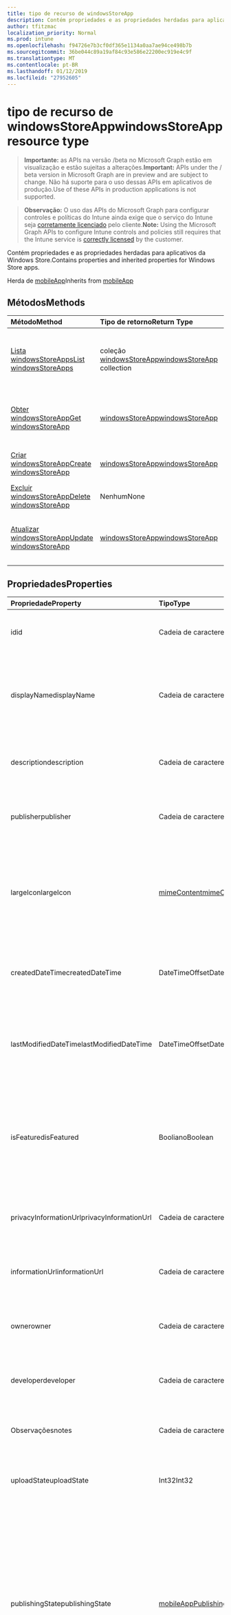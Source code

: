 ```yaml
---
title: tipo de recurso de windowsStoreApp
description: Contém propriedades e as propriedades herdadas para aplicativos da Windows Store.
author: tfitzmac
localization_priority: Normal
ms.prod: intune
ms.openlocfilehash: f94726e7b3cf0df365e1134a0aa7ae94ce498b7b
ms.sourcegitcommit: 36be044c89a19af84c93e586e22200ec919e4c9f
ms.translationtype: MT
ms.contentlocale: pt-BR
ms.lasthandoff: 01/12/2019
ms.locfileid: "27952605"
---
```

# <a name="windowsstoreapp-resource-type"></a><span data-ttu-id="90dd0-103">tipo de recurso de windowsStoreApp</span><span class="sxs-lookup"><span data-stu-id="90dd0-103">windowsStoreApp resource type</span></span>

> <span data-ttu-id="90dd0-104">**Importante:** as APIs na versão /beta no Microsoft Graph estão em visualização e estão sujeitas a alterações.</span><span class="sxs-lookup"><span data-stu-id="90dd0-104">**Important:** APIs under the / beta version in Microsoft Graph are in preview and are subject to change.</span></span> <span data-ttu-id="90dd0-105">Não há suporte para o uso dessas APIs em aplicativos de produção.</span><span class="sxs-lookup"><span data-stu-id="90dd0-105">Use of these APIs in production applications is not supported.</span></span>

> <span data-ttu-id="90dd0-106">**Observação:** O uso das APIs do Microsoft Graph para configurar controles e políticas do Intune ainda exige que o serviço do Intune seja [corretamente licenciado](https://go.microsoft.com/fwlink/?linkid=839381) pelo cliente.</span><span class="sxs-lookup"><span data-stu-id="90dd0-106">**Note:** Using the Microsoft Graph APIs to configure Intune controls and policies still requires that the Intune service is [correctly licensed](https://go.microsoft.com/fwlink/?linkid=839381) by the customer.</span></span>

<span data-ttu-id="90dd0-107">Contém propriedades e as propriedades herdadas para aplicativos da Windows Store.</span><span class="sxs-lookup"><span data-stu-id="90dd0-107">Contains properties and inherited properties for Windows Store apps.</span></span>

<span data-ttu-id="90dd0-108">Herda de [mobileApp](../resources/intune-apps-mobileapp.md)</span><span class="sxs-lookup"><span data-stu-id="90dd0-108">Inherits from [mobileApp](../resources/intune-apps-mobileapp.md)</span></span>

## <a name="methods"></a><span data-ttu-id="90dd0-109">Métodos</span><span class="sxs-lookup"><span data-stu-id="90dd0-109">Methods</span></span>
|<span data-ttu-id="90dd0-110">Método</span><span class="sxs-lookup"><span data-stu-id="90dd0-110">Method</span></span>|<span data-ttu-id="90dd0-111">Tipo de retorno</span><span class="sxs-lookup"><span data-stu-id="90dd0-111">Return Type</span></span>|<span data-ttu-id="90dd0-112">Descrição</span><span class="sxs-lookup"><span data-stu-id="90dd0-112">Description</span></span>|
|:---|:---|:---|
|[<span data-ttu-id="90dd0-113">Lista windowsStoreApps</span><span class="sxs-lookup"><span data-stu-id="90dd0-113">List windowsStoreApps</span></span>](../api/intune-apps-windowsstoreapp-list.md)|<span data-ttu-id="90dd0-114">coleção [windowsStoreApp](../resources/intune-apps-windowsstoreapp.md)</span><span class="sxs-lookup"><span data-stu-id="90dd0-114">[windowsStoreApp](../resources/intune-apps-windowsstoreapp.md) collection</span></span>|<span data-ttu-id="90dd0-115">Lista as propriedades e os relacionamentos dos objetos [windowsStoreApp](../resources/intune-apps-windowsstoreapp.md) .</span><span class="sxs-lookup"><span data-stu-id="90dd0-115">List properties and relationships of the [windowsStoreApp](../resources/intune-apps-windowsstoreapp.md) objects.</span></span>|
|[<span data-ttu-id="90dd0-116">Obter windowsStoreApp</span><span class="sxs-lookup"><span data-stu-id="90dd0-116">Get windowsStoreApp</span></span>](../api/intune-apps-windowsstoreapp-get.md)|[<span data-ttu-id="90dd0-117">windowsStoreApp</span><span class="sxs-lookup"><span data-stu-id="90dd0-117">windowsStoreApp</span></span>](../resources/intune-apps-windowsstoreapp.md)|<span data-ttu-id="90dd0-118">Leia as propriedades e os relacionamentos do objeto [windowsStoreApp](../resources/intune-apps-windowsstoreapp.md) .</span><span class="sxs-lookup"><span data-stu-id="90dd0-118">Read properties and relationships of the [windowsStoreApp](../resources/intune-apps-windowsstoreapp.md) object.</span></span>|
|[<span data-ttu-id="90dd0-119">Criar windowsStoreApp</span><span class="sxs-lookup"><span data-stu-id="90dd0-119">Create windowsStoreApp</span></span>](../api/intune-apps-windowsstoreapp-create.md)|[<span data-ttu-id="90dd0-120">windowsStoreApp</span><span class="sxs-lookup"><span data-stu-id="90dd0-120">windowsStoreApp</span></span>](../resources/intune-apps-windowsstoreapp.md)|<span data-ttu-id="90dd0-121">Crie um novo objeto de [windowsStoreApp](../resources/intune-apps-windowsstoreapp.md) .</span><span class="sxs-lookup"><span data-stu-id="90dd0-121">Create a new [windowsStoreApp](../resources/intune-apps-windowsstoreapp.md) object.</span></span>|
|[<span data-ttu-id="90dd0-122">Excluir windowsStoreApp</span><span class="sxs-lookup"><span data-stu-id="90dd0-122">Delete windowsStoreApp</span></span>](../api/intune-apps-windowsstoreapp-delete.md)|<span data-ttu-id="90dd0-123">Nenhum</span><span class="sxs-lookup"><span data-stu-id="90dd0-123">None</span></span>|<span data-ttu-id="90dd0-124">Exclui um [windowsStoreApp](../resources/intune-apps-windowsstoreapp.md).</span><span class="sxs-lookup"><span data-stu-id="90dd0-124">Deletes a [windowsStoreApp](../resources/intune-apps-windowsstoreapp.md).</span></span>|
|[<span data-ttu-id="90dd0-125">Atualizar windowsStoreApp</span><span class="sxs-lookup"><span data-stu-id="90dd0-125">Update windowsStoreApp</span></span>](../api/intune-apps-windowsstoreapp-update.md)|[<span data-ttu-id="90dd0-126">windowsStoreApp</span><span class="sxs-lookup"><span data-stu-id="90dd0-126">windowsStoreApp</span></span>](../resources/intune-apps-windowsstoreapp.md)|<span data-ttu-id="90dd0-127">Atualize as propriedades de um objeto [windowsStoreApp](../resources/intune-apps-windowsstoreapp.md) .</span><span class="sxs-lookup"><span data-stu-id="90dd0-127">Update the properties of a [windowsStoreApp](../resources/intune-apps-windowsstoreapp.md) object.</span></span>|

## <a name="properties"></a><span data-ttu-id="90dd0-128">Propriedades</span><span class="sxs-lookup"><span data-stu-id="90dd0-128">Properties</span></span>
|<span data-ttu-id="90dd0-129">Propriedade</span><span class="sxs-lookup"><span data-stu-id="90dd0-129">Property</span></span>|<span data-ttu-id="90dd0-130">Tipo</span><span class="sxs-lookup"><span data-stu-id="90dd0-130">Type</span></span>|<span data-ttu-id="90dd0-131">Descrição</span><span class="sxs-lookup"><span data-stu-id="90dd0-131">Description</span></span>|
|:---|:---|:---|
|<span data-ttu-id="90dd0-132">id</span><span class="sxs-lookup"><span data-stu-id="90dd0-132">id</span></span>|<span data-ttu-id="90dd0-133">Cadeia de caracteres</span><span class="sxs-lookup"><span data-stu-id="90dd0-133">String</span></span>|<span data-ttu-id="90dd0-134">Chave da entidade.</span><span class="sxs-lookup"><span data-stu-id="90dd0-134">Key of the entity.</span></span> <span data-ttu-id="90dd0-135">Herdado de [mobileApp](../resources/intune-apps-mobileapp.md)</span><span class="sxs-lookup"><span data-stu-id="90dd0-135">Inherited from [mobileApp](../resources/intune-apps-mobileapp.md)</span></span>|
|<span data-ttu-id="90dd0-136">displayName</span><span class="sxs-lookup"><span data-stu-id="90dd0-136">displayName</span></span>|<span data-ttu-id="90dd0-137">Cadeia de caracteres</span><span class="sxs-lookup"><span data-stu-id="90dd0-137">String</span></span>|<span data-ttu-id="90dd0-138">O título do aplicativo importado ou definido pelo administrador.</span><span class="sxs-lookup"><span data-stu-id="90dd0-138">The admin provided or imported title of the app.</span></span> <span data-ttu-id="90dd0-139">Herdado de [mobileApp](../resources/intune-apps-mobileapp.md)</span><span class="sxs-lookup"><span data-stu-id="90dd0-139">Inherited from [mobileApp](../resources/intune-apps-mobileapp.md)</span></span>|
|<span data-ttu-id="90dd0-140">description</span><span class="sxs-lookup"><span data-stu-id="90dd0-140">description</span></span>|<span data-ttu-id="90dd0-141">Cadeia de caracteres</span><span class="sxs-lookup"><span data-stu-id="90dd0-141">String</span></span>|<span data-ttu-id="90dd0-142">A descrição do aplicativo.</span><span class="sxs-lookup"><span data-stu-id="90dd0-142">The description of the app.</span></span> <span data-ttu-id="90dd0-143">Herdado de [mobileApp](../resources/intune-apps-mobileapp.md)</span><span class="sxs-lookup"><span data-stu-id="90dd0-143">Inherited from [mobileApp](../resources/intune-apps-mobileapp.md)</span></span>|
|<span data-ttu-id="90dd0-144">publisher</span><span class="sxs-lookup"><span data-stu-id="90dd0-144">publisher</span></span>|<span data-ttu-id="90dd0-145">Cadeia de caracteres</span><span class="sxs-lookup"><span data-stu-id="90dd0-145">String</span></span>|<span data-ttu-id="90dd0-146">O publicador do aplicativo.</span><span class="sxs-lookup"><span data-stu-id="90dd0-146">The publisher of the app.</span></span> <span data-ttu-id="90dd0-147">Herdado de [mobileApp](../resources/intune-apps-mobileapp.md)</span><span class="sxs-lookup"><span data-stu-id="90dd0-147">Inherited from [mobileApp](../resources/intune-apps-mobileapp.md)</span></span>|
|<span data-ttu-id="90dd0-148">largeIcon</span><span class="sxs-lookup"><span data-stu-id="90dd0-148">largeIcon</span></span>|[<span data-ttu-id="90dd0-149">mimeContent</span><span class="sxs-lookup"><span data-stu-id="90dd0-149">mimeContent</span></span>](../resources/intune-shared-mimecontent.md)|<span data-ttu-id="90dd0-150">O ícone grande, a ser exibido nos detalhes do aplicativo e usado para o carregamento do ícone.</span><span class="sxs-lookup"><span data-stu-id="90dd0-150">The large icon, to be displayed in the app details and used for upload of the icon.</span></span> <span data-ttu-id="90dd0-151">Herdado de [mobileApp](../resources/intune-apps-mobileapp.md)</span><span class="sxs-lookup"><span data-stu-id="90dd0-151">Inherited from [mobileApp](../resources/intune-apps-mobileapp.md)</span></span>|
|<span data-ttu-id="90dd0-152">createdDateTime</span><span class="sxs-lookup"><span data-stu-id="90dd0-152">createdDateTime</span></span>|<span data-ttu-id="90dd0-153">DateTimeOffset</span><span class="sxs-lookup"><span data-stu-id="90dd0-153">DateTimeOffset</span></span>|<span data-ttu-id="90dd0-154">A data e a hora da criação do aplicativo.</span><span class="sxs-lookup"><span data-stu-id="90dd0-154">The date and time the app was created.</span></span> <span data-ttu-id="90dd0-155">Herdado de [mobileApp](../resources/intune-apps-mobileapp.md)</span><span class="sxs-lookup"><span data-stu-id="90dd0-155">Inherited from [mobileApp](../resources/intune-apps-mobileapp.md)</span></span>|
|<span data-ttu-id="90dd0-156">lastModifiedDateTime</span><span class="sxs-lookup"><span data-stu-id="90dd0-156">lastModifiedDateTime</span></span>|<span data-ttu-id="90dd0-157">DateTimeOffset</span><span class="sxs-lookup"><span data-stu-id="90dd0-157">DateTimeOffset</span></span>|<span data-ttu-id="90dd0-158">A data e a hora que o aplicativo foi modificado pela última vez.</span><span class="sxs-lookup"><span data-stu-id="90dd0-158">The date and time the app was last modified.</span></span> <span data-ttu-id="90dd0-159">Herdado de [mobileApp](../resources/intune-apps-mobileapp.md)</span><span class="sxs-lookup"><span data-stu-id="90dd0-159">Inherited from [mobileApp](../resources/intune-apps-mobileapp.md)</span></span>|
|<span data-ttu-id="90dd0-160">isFeatured</span><span class="sxs-lookup"><span data-stu-id="90dd0-160">isFeatured</span></span>|<span data-ttu-id="90dd0-161">Booliano</span><span class="sxs-lookup"><span data-stu-id="90dd0-161">Boolean</span></span>|<span data-ttu-id="90dd0-162">O valor que indica se o aplicativo está marcado como em destaque pelo administrador. Herdado de [mobileApp](../resources/intune-apps-mobileapp.md)</span><span class="sxs-lookup"><span data-stu-id="90dd0-162">The value indicating whether the app is marked as featured by the admin. Inherited from [mobileApp](../resources/intune-apps-mobileapp.md)</span></span>|
|<span data-ttu-id="90dd0-163">privacyInformationUrl</span><span class="sxs-lookup"><span data-stu-id="90dd0-163">privacyInformationUrl</span></span>|<span data-ttu-id="90dd0-164">Cadeia de caracteres</span><span class="sxs-lookup"><span data-stu-id="90dd0-164">String</span></span>|<span data-ttu-id="90dd0-165">A URL da declaração de privacidade.</span><span class="sxs-lookup"><span data-stu-id="90dd0-165">The privacy statement Url.</span></span> <span data-ttu-id="90dd0-166">Herdado de [mobileApp](../resources/intune-apps-mobileapp.md)</span><span class="sxs-lookup"><span data-stu-id="90dd0-166">Inherited from [mobileApp](../resources/intune-apps-mobileapp.md)</span></span>|
|<span data-ttu-id="90dd0-167">informationUrl</span><span class="sxs-lookup"><span data-stu-id="90dd0-167">informationUrl</span></span>|<span data-ttu-id="90dd0-168">Cadeia de caracteres</span><span class="sxs-lookup"><span data-stu-id="90dd0-168">String</span></span>|<span data-ttu-id="90dd0-169">A URL de informações adicionais.</span><span class="sxs-lookup"><span data-stu-id="90dd0-169">The more information Url.</span></span> <span data-ttu-id="90dd0-170">Herdado de [mobileApp](../resources/intune-apps-mobileapp.md)</span><span class="sxs-lookup"><span data-stu-id="90dd0-170">Inherited from [mobileApp](../resources/intune-apps-mobileapp.md)</span></span>|
|<span data-ttu-id="90dd0-171">owner</span><span class="sxs-lookup"><span data-stu-id="90dd0-171">owner</span></span>|<span data-ttu-id="90dd0-172">Cadeia de caracteres</span><span class="sxs-lookup"><span data-stu-id="90dd0-172">String</span></span>|<span data-ttu-id="90dd0-173">O proprietário do conteúdo.</span><span class="sxs-lookup"><span data-stu-id="90dd0-173">The owner of the app.</span></span> <span data-ttu-id="90dd0-174">Herdado de [mobileApp](../resources/intune-apps-mobileapp.md)</span><span class="sxs-lookup"><span data-stu-id="90dd0-174">Inherited from [mobileApp](../resources/intune-apps-mobileapp.md)</span></span>|
|<span data-ttu-id="90dd0-175">developer</span><span class="sxs-lookup"><span data-stu-id="90dd0-175">developer</span></span>|<span data-ttu-id="90dd0-176">Cadeia de caracteres</span><span class="sxs-lookup"><span data-stu-id="90dd0-176">String</span></span>|<span data-ttu-id="90dd0-177">O desenvolvedor do aplicativo.</span><span class="sxs-lookup"><span data-stu-id="90dd0-177">The developer of the app.</span></span> <span data-ttu-id="90dd0-178">Herdado de [mobileApp](../resources/intune-apps-mobileapp.md)</span><span class="sxs-lookup"><span data-stu-id="90dd0-178">Inherited from [mobileApp](../resources/intune-apps-mobileapp.md)</span></span>|
|<span data-ttu-id="90dd0-179">Observações</span><span class="sxs-lookup"><span data-stu-id="90dd0-179">notes</span></span>|<span data-ttu-id="90dd0-180">Cadeia de caracteres</span><span class="sxs-lookup"><span data-stu-id="90dd0-180">String</span></span>|<span data-ttu-id="90dd0-181">Anotações para o aplicativo.</span><span class="sxs-lookup"><span data-stu-id="90dd0-181">Notes for the app.</span></span> <span data-ttu-id="90dd0-182">Herdado de [mobileApp](../resources/intune-apps-mobileapp.md)</span><span class="sxs-lookup"><span data-stu-id="90dd0-182">Inherited from [mobileApp](../resources/intune-apps-mobileapp.md)</span></span>|
|<span data-ttu-id="90dd0-183">uploadState</span><span class="sxs-lookup"><span data-stu-id="90dd0-183">uploadState</span></span>|<span data-ttu-id="90dd0-184">Int32</span><span class="sxs-lookup"><span data-stu-id="90dd0-184">Int32</span></span>|<span data-ttu-id="90dd0-185">O estado de carregamento.</span><span class="sxs-lookup"><span data-stu-id="90dd0-185">The upload state.</span></span> <span data-ttu-id="90dd0-186">Herdado de [mobileApp](../resources/intune-apps-mobileapp.md)</span><span class="sxs-lookup"><span data-stu-id="90dd0-186">Inherited from [mobileApp](../resources/intune-apps-mobileapp.md)</span></span>|
|<span data-ttu-id="90dd0-187">publishingState</span><span class="sxs-lookup"><span data-stu-id="90dd0-187">publishingState</span></span>|[<span data-ttu-id="90dd0-188">mobileAppPublishingState</span><span class="sxs-lookup"><span data-stu-id="90dd0-188">mobileAppPublishingState</span></span>](../resources/intune-apps-mobileapppublishingstate.md)|<span data-ttu-id="90dd0-189">O estado de publicação para o aplicativo.</span><span class="sxs-lookup"><span data-stu-id="90dd0-189">The publishing state for the app.</span></span> <span data-ttu-id="90dd0-190">O aplicativo não pode ser assinado, a menos que ele seja publicado.</span><span class="sxs-lookup"><span data-stu-id="90dd0-190">The app cannot be assigned unless the app is published.</span></span> <span data-ttu-id="90dd0-191">Herdada do [mobileApp](../resources/intune-apps-mobileapp.md).</span><span class="sxs-lookup"><span data-stu-id="90dd0-191">Inherited from [mobileApp](../resources/intune-apps-mobileapp.md).</span></span> <span data-ttu-id="90dd0-192">Os valores possíveis são: `notPublished`, `processing`, `published`.</span><span class="sxs-lookup"><span data-stu-id="90dd0-192">Possible values are: `notPublished`, `processing`, `published`.</span></span>|
|<span data-ttu-id="90dd0-193">appStoreUrl</span><span class="sxs-lookup"><span data-stu-id="90dd0-193">appStoreUrl</span></span>|<span data-ttu-id="90dd0-194">Cadeia de caracteres</span><span class="sxs-lookup"><span data-stu-id="90dd0-194">String</span></span>|<span data-ttu-id="90dd0-195">A URL de repositório de aplicativo do Windows.</span><span class="sxs-lookup"><span data-stu-id="90dd0-195">The Windows app store URL.</span></span>|

## <a name="relationships"></a><span data-ttu-id="90dd0-196">Relações</span><span class="sxs-lookup"><span data-stu-id="90dd0-196">Relationships</span></span>
|<span data-ttu-id="90dd0-197">Relação</span><span class="sxs-lookup"><span data-stu-id="90dd0-197">Relationship</span></span>|<span data-ttu-id="90dd0-198">Tipo</span><span class="sxs-lookup"><span data-stu-id="90dd0-198">Type</span></span>|<span data-ttu-id="90dd0-199">Descrição</span><span class="sxs-lookup"><span data-stu-id="90dd0-199">Description</span></span>|
|:---|:---|:---|
|<span data-ttu-id="90dd0-200">categories</span><span class="sxs-lookup"><span data-stu-id="90dd0-200">categories</span></span>|<span data-ttu-id="90dd0-201">Coleção [mobileAppCategory](../resources/intune-apps-mobileappcategory.md)</span><span class="sxs-lookup"><span data-stu-id="90dd0-201">[mobileAppCategory](../resources/intune-apps-mobileappcategory.md) collection</span></span>|<span data-ttu-id="90dd0-202">A lista de categorias para este aplicativo.</span><span class="sxs-lookup"><span data-stu-id="90dd0-202">The list of categories for this app.</span></span> <span data-ttu-id="90dd0-203">Herdado de [mobileApp](../resources/intune-apps-mobileapp.md)</span><span class="sxs-lookup"><span data-stu-id="90dd0-203">Inherited from [mobileApp](../resources/intune-apps-mobileapp.md)</span></span>|
|<span data-ttu-id="90dd0-204">assignments</span><span class="sxs-lookup"><span data-stu-id="90dd0-204">assignments</span></span>|<span data-ttu-id="90dd0-205">Coleção [mobileAppAssignment](../resources/intune-apps-mobileappassignment.md)</span><span class="sxs-lookup"><span data-stu-id="90dd0-205">[mobileAppAssignment](../resources/intune-apps-mobileappassignment.md) collection</span></span>|<span data-ttu-id="90dd0-206">A lista de atribuições de grupo para esse aplicativo móvel.</span><span class="sxs-lookup"><span data-stu-id="90dd0-206">The list of group assignments for this mobile app.</span></span> <span data-ttu-id="90dd0-207">Herdado de [mobileApp](../resources/intune-apps-mobileapp.md)</span><span class="sxs-lookup"><span data-stu-id="90dd0-207">Inherited from [mobileApp](../resources/intune-apps-mobileapp.md)</span></span>|
|<span data-ttu-id="90dd0-208">installSummary</span><span class="sxs-lookup"><span data-stu-id="90dd0-208">installSummary</span></span>|[<span data-ttu-id="90dd0-209">mobileAppInstallSummary</span><span class="sxs-lookup"><span data-stu-id="90dd0-209">mobileAppInstallSummary</span></span>](../resources/intune-apps-mobileappinstallsummary.md)|<span data-ttu-id="90dd0-210">Resumo de instalação do aplicativo móvel.</span><span class="sxs-lookup"><span data-stu-id="90dd0-210">Mobile App Install Summary.</span></span> <span data-ttu-id="90dd0-211">Herdado de [mobileApp](../resources/intune-apps-mobileapp.md)</span><span class="sxs-lookup"><span data-stu-id="90dd0-211">Inherited from [mobileApp](../resources/intune-apps-mobileapp.md)</span></span>|
|<span data-ttu-id="90dd0-212">deviceStatuses</span><span class="sxs-lookup"><span data-stu-id="90dd0-212">deviceStatuses</span></span>|<span data-ttu-id="90dd0-213">coleção [mobileAppInstallStatus](../resources/intune-apps-mobileappinstallstatus.md)</span><span class="sxs-lookup"><span data-stu-id="90dd0-213">[mobileAppInstallStatus](../resources/intune-apps-mobileappinstallstatus.md) collection</span></span>|<span data-ttu-id="90dd0-214">A lista de estados de instalação para esse aplicativo móvel.</span><span class="sxs-lookup"><span data-stu-id="90dd0-214">The list of installation states for this mobile app.</span></span> <span data-ttu-id="90dd0-215">Herdado de [mobileApp](../resources/intune-apps-mobileapp.md)</span><span class="sxs-lookup"><span data-stu-id="90dd0-215">Inherited from [mobileApp](../resources/intune-apps-mobileapp.md)</span></span>|
|<span data-ttu-id="90dd0-216">userStatuses</span><span class="sxs-lookup"><span data-stu-id="90dd0-216">userStatuses</span></span>|<span data-ttu-id="90dd0-217">coleção [userAppInstallStatus](../resources/intune-apps-userappinstallstatus.md)</span><span class="sxs-lookup"><span data-stu-id="90dd0-217">[userAppInstallStatus](../resources/intune-apps-userappinstallstatus.md) collection</span></span>|<span data-ttu-id="90dd0-218">A lista de estados de instalação para esse aplicativo móvel.</span><span class="sxs-lookup"><span data-stu-id="90dd0-218">The list of installation states for this mobile app.</span></span> <span data-ttu-id="90dd0-219">Herdado de [mobileApp](../resources/intune-apps-mobileapp.md)</span><span class="sxs-lookup"><span data-stu-id="90dd0-219">Inherited from [mobileApp](../resources/intune-apps-mobileapp.md)</span></span>|

## <a name="json-representation"></a><span data-ttu-id="90dd0-220">Representação JSON</span><span class="sxs-lookup"><span data-stu-id="90dd0-220">JSON Representation</span></span>
<span data-ttu-id="90dd0-221">Veja a seguir uma representação JSON do recurso.</span><span class="sxs-lookup"><span data-stu-id="90dd0-221">Here is a JSON representation of the resource.</span></span>
<!-- {
  "blockType": "resource",
  "keyProperty": "id",
  "@odata.type": "microsoft.graph.windowsStoreApp"
}
-->
``` json
{
  "@odata.type": "#microsoft.graph.windowsStoreApp",
  "id": "String (identifier)",
  "displayName": "String",
  "description": "String",
  "publisher": "String",
  "largeIcon": {
    "@odata.type": "microsoft.graph.mimeContent",
    "type": "String",
    "value": "binary"
  },
  "createdDateTime": "String (timestamp)",
  "lastModifiedDateTime": "String (timestamp)",
  "isFeatured": true,
  "privacyInformationUrl": "String",
  "informationUrl": "String",
  "owner": "String",
  "developer": "String",
  "notes": "String",
  "uploadState": 1024,
  "publishingState": "String",
  "appStoreUrl": "String"
}
```





